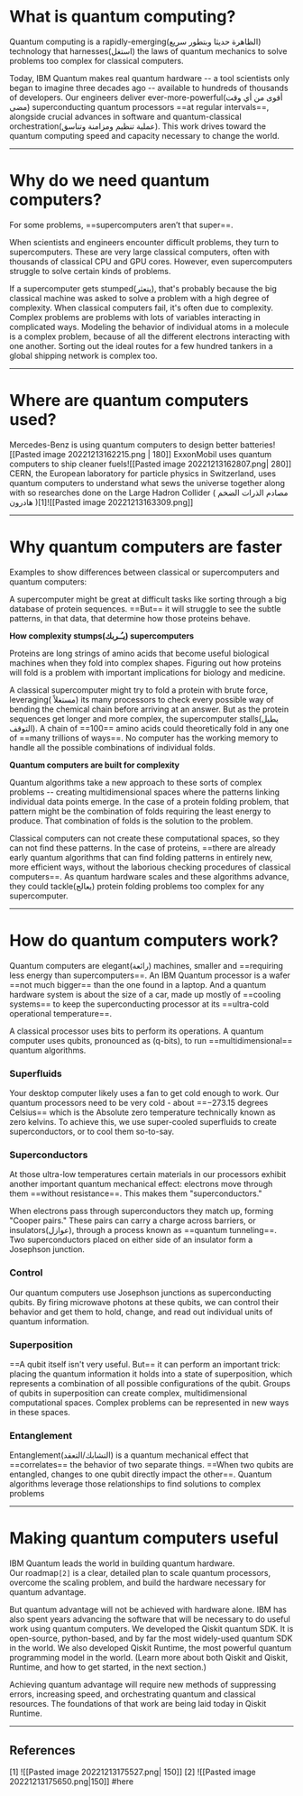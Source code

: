 # What is quantum computing?

Quantum computing is a rapidly-emerging(الظاهرة حديثا وبتطور سريع) technology that harnesses(استغل) the laws of quantum mechanics to solve problems too complex for classical computers. 

Today, IBM Quantum makes real quantum hardware -- a tool scientists only began to imagine three decades ago -- available to hundreds of thousands of developers. Our engineers deliver ever-more-powerful(أقوى من أي وقت مضى) superconducting quantum processors ==at regular intervals==, alongside crucial advances in software and quantum-classical orchestration(عملية تنظيم ومزامنة وتناسق). This work drives toward the quantum computing speed and capacity necessary to change the world.

---

# Why do we need quantum computers?

For some problems, ==supercomputers aren’t that super==.

When scientists and engineers encounter difficult problems, they turn to supercomputers. These are very large classical computers, often with thousands of classical CPU and GPU cores. However, even supercomputers struggle to solve certain kinds of problems.

If a supercomputer gets stumped(يتعثر), that's probably because the big classical machine was asked to solve a problem with a high degree of complexity. When classical computers fail, it's often due to complexity. Complex problems are problems with lots of variables interacting in complicated ways. Modeling the behavior of individual atoms in a molecule is a complex problem, because of all the different electrons interacting with one another. Sorting out the ideal routes for a few hundred tankers in a global shipping network is complex too.

---
# Where are quantum computers used?

Mercedes-Benz is using quantum computers to design better batteries![[Pasted image 20221213162215.png | 180]]
ExxonMobil uses quantum computers to ship cleaner fuels![[Pasted image 20221213162807.png| 280]]
CERN, the European laboratory for particle physics in Switzerland, uses quantum computers to understand what sews the universe together along with so researches done on the Large Hadron Collider ( مصادم الذرات الضخم هادرون )[1]![[Pasted image 20221213163309.png]]


---

# Why quantum computers are faster

Examples to show differences between classical or supercomputers and quantum computers:

A supercomputer might be great at difficult tasks like sorting through a big database of protein sequences. ==But== it will struggle to see the subtle patterns, in that data, that determine how those proteins behave.

**How complexity stumps(يـُـربك) supercomputers**

Proteins are long strings of amino acids that become useful biological machines when they fold into complex shapes. Figuring out how proteins will fold is a problem with important implications for biology and medicine. 

A classical supercomputer might try to fold a protein with brute force, leveraging( مستغلاً) its many processors to check every possible way of bending the chemical chain before arriving at an answer. But as the protein sequences get longer and more complex, the supercomputer stalls(يطيل التوقف). A chain of ==100== amino acids could theoretically fold in any one of ==many trillions of ways==. No computer has the working memory to handle all the possible combinations of individual folds.

**Quantum computers are built for complexity**

Quantum algorithms take a new approach to these sorts of complex problems -- creating multidimensional spaces where the patterns linking individual data points emerge. In the case of a protein folding problem, that pattern might be the combination of folds requiring the least energy to produce. That combination of folds is the solution to the problem.

Classical computers can not create these computational spaces, so they can not find these patterns. In the case of proteins, ==there are already early quantum algorithms that can find folding patterns in entirely new, more efficient ways, without the laborious checking procedures of classical computers==. As quantum hardware scales and these algorithms advance, they could tackle(يعالج) protein folding problems too complex for any supercomputer.

---

# How do quantum computers work?

Quantum computers are elegant(رائعة) machines, smaller and ==requiring less energy than supercomputers==. An IBM Quantum processor is a wafer ==not much bigger== than the one found in a laptop. And a quantum hardware system is about the size of a car, made up mostly of ==cooling systems== to keep the superconducting processor at its ==ultra-cold operational temperature==.

A classical processor uses bits to perform its operations. A quantum computer uses qubits, pronounced as (q-bits), to run ==multidimensional== quantum algorithms.

### **Superfluids**  
Your desktop computer likely uses a fan to get cold enough to work. Our quantum processors need to be very cold - about ==−273.15 degrees Celsius== which is the Absolute zero temperature technically known as zero kelvins. To achieve this, we use super-cooled superfluids to create superconductors, or to cool them so-to-say.

### **Superconductors**  
At those ultra-low temperatures certain materials in our processors exhibit another important quantum mechanical effect: electrons move through them ==without resistance==. This makes them "superconductors." 

When electrons pass through superconductors they match up, forming "Cooper pairs." These pairs can carry a charge across barriers, or insulators(عوازل), through a process known as ==quantum tunneling==. Two superconductors placed on either side of an insulator form a Josephson junction.

### **Control**  
Our quantum computers use Josephson junctions as superconducting qubits. By firing microwave photons at these qubits, we can control their behavior and get them to hold, change, and read out individual units of quantum information.

### **Superposition**  
==A qubit itself isn't very useful. But== it can perform an important trick: placing the quantum information it holds into a state of superposition, which represents a combination of all possible configurations of the qubit. Groups of qubits in superposition can create complex, multidimensional computational spaces. Complex problems can be represented in new ways in these spaces.

### **Entanglement**  
Entanglement(التشابك/التعقد) is a quantum mechanical effect that ==correlates== the behavior of two separate things. ==When two qubits are entangled, changes to one qubit directly impact the other==. Quantum algorithms leverage those relationships to find solutions to complex problems

---

# Making quantum computers useful

IBM Quantum leads the world in building quantum hardware. Our roadmap`[2]` is a clear, detailed plan to scale quantum processors, overcome the scaling problem, and build the hardware necessary for quantum advantage.

But quantum advantage will not be achieved with hardware alone. IBM has also spent years advancing the software that will be necessary to do useful work using quantum computers. We developed the Qiskit quantum SDK. It is open-source, python-based, and by far the most widely-used quantum SDK in the world. We also developed Qiskit Runtime, the most powerful quantum programming model in the world. (Learn more about both Qiskit and Qiskit, Runtime, and how to get started, in the next section.)

Achieving quantum advantage will require new methods of suppressing errors, increasing speed, and orchestrating quantum and classical resources. The foundations of that work are being laid today in Qiskit Runtime.

---

## **References**
[1] 
![[Pasted image 20221213175527.png| 150]]
[2]
![[Pasted image 20221213175650.png|150]]
#here 